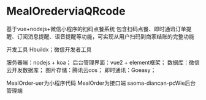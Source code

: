 # MealOrederviaQRcode
基于vue+nodejs+微信小程序的扫码点餐系统
包含扫码点餐、即时通讯订单提醒、订阅消息提醒、语音提醒等功能，可实现从用户扫码到商家结账的完整功能

开发工具 Hbuildx；微信开发者工具

服务器端：nodejs + koa；
后台管理界面：vue2 + element框架；
数据库：微信云开发数据库；
图片存储：腾讯云cos；
即时通讯：Goeasy；

MealOrder-uer为小程序代码
MealOrder为接口端
saoma-diancan-pcWie后台管理端
